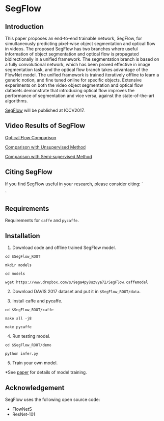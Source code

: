 SegFlow
=========================================
Introduction
-----------------------------------------
This paper proposes an end-to-end trainable network, SegFlow, for simultaneously predicting pixel-wise object segmentation and optical flow in videos. The proposed SegFlow has two branches where useful information of object segmentation and optical flow is propagated bidirectionally in a unified framework. The segmentation branch is based on a fully convolutional network, which has been proved effective in image segmentation task, and the optical flow branch takes advantage of the FlowNet model. The unified framework is trained iteratively offline to learn a generic notion, and fine tuned online for specific objects. Extensive experiments on both the video object segmentation and optical flow datasets demonstrate that introducing optical flow improves the performance of segmentation and vice versa, against the state-of-the-art algorithms.

[SegFlow]() will be published at ICCV2017.

Video Results of SegFlow
-------------------------------------------
[Optical Flow Comparison](https://www.youtube.com/watch?v=pyYbqeBteq4&feature=youtu.be)

[Comparison with Unsupervised Method](https://www.youtube.com/watch?v=MzWSGgPMTlo&feature=youtu.be)

[Comparison with Semi-supervised Method](https://www.youtube.com/watch?v=FN_ePVSDMvo&feature=youtu.be)


Citing SegFlow
-------------------------------------------
If you find SegFlow useful in your research, please consider citing:
`

`

Requirements
-------------------------------------------
Requirements for `caffe` and `pycaffe`.


Installation
-----------------------------------------------------
1. Download code and offline trained SegFlow model.

`cd $SegFlow_ROOT`

`mkdir models`

`cd models`

`wget https://www.dropbox.com/s/9ega4py8uzvya72/SegFlow.caffemodel`

2. Download DAVIS 2017 dataset and put it in `$SegFlow_ROOT/data`.

3. Install caffe and pycaffe.

`cd $SegFlow_ROOT/caffe`

`make all -j8`

`make pycaffe`

4. Run testing model.

`cd $SegFlow_ROOT/demo`

`python infer.py`

5. Train your own model.

*See [paper]() for details of model training.



Acknowledgement
--------------------------------------------------
SegFlow uses the following open source code:
* FlowNetS
* ResNet-101


